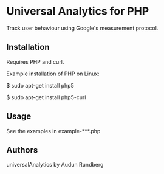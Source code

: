 Universal Analytics for PHP
===========================

Track user behaviour using Google's measurement protocol.

Installation
------------

Requires PHP and curl.

Example installation of PHP on Linux:

$ sudo apt-get install php5

$ sudo apt-get install php5-curl

Usage
-----

See the examples in example-***.php

Authors
-------

universalAnalytics by Audun Rundberg